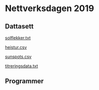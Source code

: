

# Nettverksdagen 2019

## Dattasett
[solflekker.txt](nettverksdag2019/solflekker.txt)

[heistur.csv](nettverksdag2019/heistur.csv)

[sunspots.csv](nettverksdag2019/sunspots.csv)

[titreringsdata.txt](nettverksdag2019/titreringsdata.txt)

## Programmer
